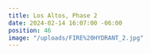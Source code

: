 ```yaml
---
title: Los Altos, Phase 2
date: 2024-02-14 16:07:00 -06:00
position: 46
image: "/uploads/FIRE%20HYDRANT_2.jpg"
---
```


